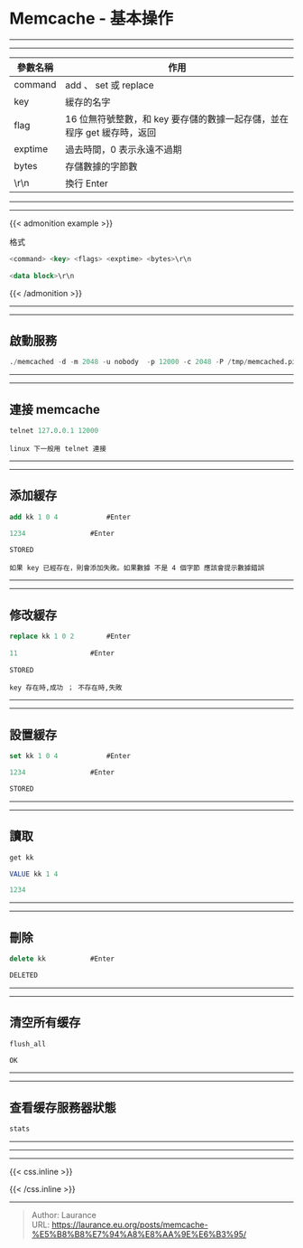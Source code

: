# Memcache - 基本操作


***
***

| 參數名稱 | 作用 |
| ---- | ---- |
| command | add 、 set 或 replace |
| key | 緩存的名字 |
| flag | 16 位無符號整數，和 key 要存儲的數據一起存儲，並在程序 get 緩存時，返回 |
| exptime | 過去時間，0 表示永遠不過期 |
| bytes | 存儲數據的字節數 |
 | \r\n | 換行 Enter |

***
***

{{< admonition example >}}

格式

```sql
<command> <key> <flags> <exptime> <bytes>\r\n
    
<data block>\r\n
```
{{< /admonition >}}
       
***
***

**啟動服務**
-----

```sql
./memcached -d -m 2048 -u nobody  -p 12000 -c 2048 -P /tmp/memcached.pid
```

***
***

**連接 memcache**
-----
    
```sql
telnet 127.0.0.1 12000
```

`linux 下一般用 telnet 連接`

***
***
    
**添加緩存**
-----

```sql
add kk 1 0 4  	        #Enter

1234  		        #Enter
    
STORED
```

`如果 key 已經存在，則會添加失敗。如果數據 不是 4 個字節 應該會提示數據錯誤`

***
***
    
**修改緩存**
-----

```sql
replace kk 1 0 2        #Enter
 
11  		        #Enter
    
STORED  
```

`key 存在時,成功 ； 不存在時,失敗`
    
***
***
    
**設置緩存**
-----

```sql
set kk 1 0 4  	        #Enter

1234 		        #Enter

STORED
```
    
***
***

**讀取**
-----

```sql
get kk

VALUE kk 1 4

1234
```

***
***
    
**刪除**
-----

```sql
delete kk 	        #Enter

DELETED
```

***
***
    
**清空所有缓存**
-----

```sql
flush_all  

OK
```

***
***
    
**查看缓存服務器狀態**
-----

```sql
stats
```
    
***
***
  

       




***

{{< css.inline >}}
<style>
.emojify {
	font-family: Apple Color Emoji, Segoe UI Emoji, NotoColorEmoji, Segoe UI Symbol, Android Emoji, EmojiSymbols;
	font-size: 2rem;
	vertical-align: middle;
}
@media screen and (max-width:650px) {
  .nowrap {
    display: block;
    margin: 25px 0;
  }
}
</style>
{{< /css.inline >}}


---

> Author: Laurance  
> URL: https://laurance.eu.org/posts/memcache-%E5%B8%B8%E7%94%A8%E8%AA%9E%E6%B3%95/  

